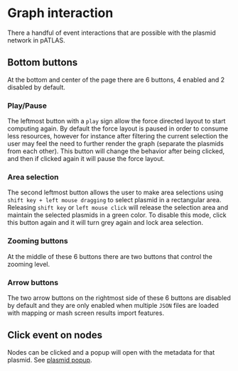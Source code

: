 # Graph interaction

There a handful of event interactions that are possible with the
plasmid network in pATLAS.

## Bottom buttons

At the bottom and center of the page there are 6 buttons, 4 enabled
and 2 disabled by default.

### Play/Pause

The leftmost button with a `play` sign allow
the force directed layout to start computing again. By default the
force layout is paused in order to consume less resources, however for
instance after filtering the current selection the user may feel the
need to further render the graph (separate the plasmids from each other).
This button will change the behavior after being clicked, and then if
clicked again it will pause the force layout.

### Area selection

The second leftmost button allows the user to make area selections using
`shift key + left mouse dragging` to select plasmid in a rectangular area.
Releasing `shift key` or `left mouse click` will release the selection area
and maintain the selected plasmids in a green color.
To disable this mode, click this button again and it will turn grey again
and lock area selection.

### Zooming buttons

At the middle of these 6 buttons there are two buttons that control the zooming level.

### Arrow buttons

The two arrow buttons on the rightmost side of these 6 buttons are disabled
by default and they are only enabled when multiple `JSON` files are loaded
with mapping or mash screen results import features.

## Click event on nodes

Nodes can be clicked and a popup will open with the metadata for that plasmid.
See [plasmid popup](plasmid_popup.md).
